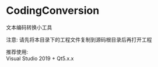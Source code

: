 ﻿# CodingConversion
文本编码转换小工具  
  
注意: 请先将本目录下的工程文件复制到源码根目录后再打开工程  
  
推荐使用:  
    Visual Studio 2019 + Qt5.x.x  
